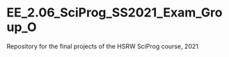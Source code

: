 # EE_2.06_SciProg_SS2021_Exam_Group_O
Repository for the final projects of the HSRW SciProg course, 2021
